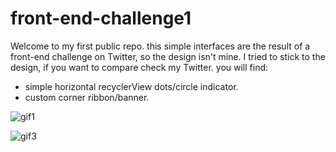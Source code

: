 # front-end-challenge1
Welcome to my first public repo.
this simple interfaces are the result of a front-end challenge on Twitter, so the design isn't mine.
I tried to stick to the design, if you want to compare check my Twitter.
you will find:
- simple horizontal recyclerView dots/circle indicator.
- custom corner ribbon/banner.


![gif1](https://user-images.githubusercontent.com/85403970/166085753-5d5be9de-2d2b-410f-a9b2-c6e93d625bd5.gif)


![gif3](https://user-images.githubusercontent.com/85403970/166085844-a09ed374-4cc6-4127-b3ff-b8e2002eae8a.gif)
